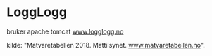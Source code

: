 # LoggLogg
bruker apache tomcat
www.logglogg.no

kilde: "Matvaretabellen 2018. Mattilsynet. www.matvaretabellen.no".
